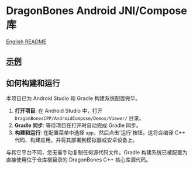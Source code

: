 # DragonBones Android JNI/Compose 库

[English README](./README.md)

## [示例](./Demos/)

## 如何构建和运行

本项目已为 Android Studio 和 Gradle 构建系统配置完毕。

1.  **打开项目**: 在 Android Studio 中，打开 `DragonBonesCPP/AndroidCompose/Demos/Viewer/` 目录。
2.  **Gradle 同步**: 等待项目在打开时自动完成 Gradle 同步。
3.  **构建和运行**: 在配置菜单中选择 `app`，然后点击'运行'按钮。这将会编译 C++ 代码、构建应用，并将其部署到模拟器或安卓设备上。

与其它平台不同，您无需手动复制任何源代码文件。Gradle 构建系统已被配置为直接使用位于仓库根目录的 DragonBones C++ 核心库源代码。 